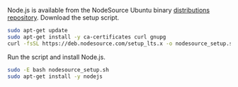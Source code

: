 Node.js is available from the NodeSource Ubuntu binary [distributions repository](https://github.com/nodesource/distributions?tab=readme-ov-file#using-ubuntu-nodejs-lts). Download the setup script.

```sh
sudo apt-get update
sudo apt-get install -y ca-certificates curl gnupg
curl -fsSL https://deb.nodesource.com/setup_lts.x -o nodesource_setup.sh
```

Run the script and install Node.js.

```sh
sudo -E bash nodesource_setup.sh
sudo apt-get install -y nodejs
```
